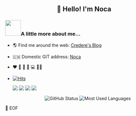 <h2 align="center">👋 Hello! I'm Noca</h2>


### <img src="https://media.giphy.com/media/WUlplcMpOCEmTGBtBW/giphy.gif" width="50">A little more about me...


- 🌎 Find me around the web: [Credere's Blog](https://blog.credere.top)
- 🇨🇳 Domestic GIT address: [Noca](https://gitee.com/Noca)
- ❤️ 🎵 🏃 📖 💻 👨‍🎓

- [![Hits](https://hits.seeyoufarm.com/api/count/incr/badge.svg?url=https%3A%2F%2Fgithub.com%2FLeoEchoAurora&count_bg=%2379C83D&title_bg=%23555555&icon=&icon_color=%23E7E7E7&title=Profile+views&edge_flat=false)](https://hits.seeyoufarm.com)

  ![](https://img.shields.io/badge/HTML-red?style=flat&logo=Html5)  ![](https://img.shields.io/badge/CSS-blue?style=flat&logo=css3)  ![](https://img.shields.io/badge/JavaScript-green?style=flat&logo=javascript)  ![](https://img.shields.io/badge/Vue.js-black?style=flat&logo=vue.js)

  <p align="center">
  	<img src="https://github-readme-stats.vercel.app/api?username=Nocae&show_icons=true&theme=dracula" alt="GitHub Status">
  	<img src="https://github-readme-stats.vercel.app/api/top-langs/?username=Nocae&layout=compact&theme=tokyonight" alt="Most Used Languages">
  </p>

💾 EOF







<!--
**LeoEchoAurora/LeoEchoAurora** is a ✨ _special_ ✨ repository because its `README.md` (this file) appears on your GitHub profile.

Here are some ideas to get you started:

- 🔭 I’m currently working on ...
- 🌱 I’m currently learning ...
- 👯 I’m looking to collaborate on ...
- 🤔 I’m looking for help with ...
- 💬 Ask me about ...
- 📫 How to reach me: ...
- 😄 Pronouns: ...
- ⚡ Fun fact: ...
-->
